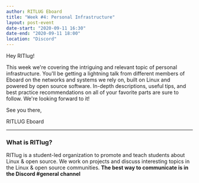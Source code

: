 ```yaml
---
author: RITLUG Eboard
title: "Week #4: Personal Infrastructure"
layout: post-event
date-start: "2020-09-11 16:30"
date-end: "2020-09-11 18:00"
location: "Discord"
---
```


Hey RITlug!


This week we're covering the intriguing and relevant topic of personal infrastructure. You'll be getting a lightning talk from different members of Eboard on the networks and systems we rely on, built on Linux and powered by open source software. In-depth descriptions, useful tips, and best practice recommendations on all of your favorite parts are sure to follow. We're looking forward to it!


See you there,

RITLUG Eboard


---

### What is RITlug?

RITlug is a student-led organization to promote and teach students about Linux & open source.
We work on projects and discuss interesting topics in the Linux & open source communities.
**The best way to communicate is in the Discord #general channel**
